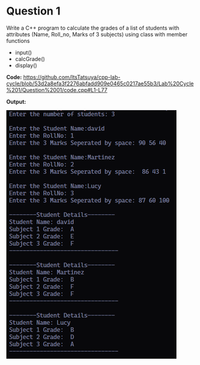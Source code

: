 Question 1
========

Write a C++ program to calculate the grades of a list of students with attributes (Name, Roll_no, Marks of 3 subjects) using class with member functions

- input()
- calcGrade()
- display()  


**Code:**
https://github.com/ItsTatsuya/cpp-lab-cycle/blob/53d2a8efa3f2276abfadd909e0465c0217ae55b3/Lab%20Cycle%201/Question%2001/code.cpp#L1-L77

**Output:**


![image](/Lab%20Cycle%201/Question%2001/output.PNG)
